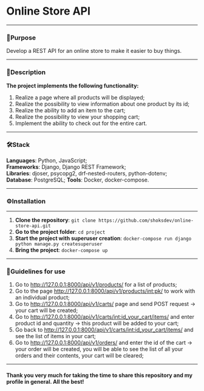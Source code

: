 # Online Store API

---

### 🎯Purpose

Develop a REST API for an online store to make it easier to buy things.

---

### 📝Description

**The project implements the following functionality:**  
1) Realize a page where all products will be displayed;  
2) Realize the possibility to view information about one product by its id;  
3) Realize the ability to add an item to the cart;  
4) Realize the possibility to view your shopping cart;  
5) Implement the ability to check out for the entire cart.

---

### 🛠️Stack

**Languages**: Python, JavaScript;  
**Frameworks**: Django, Django REST Framework;  
**Libraries**: djoser, psycopg2, drf-nested-routers, python-dotenv;  
**Database**: PostgreSQL;
**Tools**: Docker, docker-compose.

---

### ⚙️Installation

---

1) **Clone the repository**: ```git clone https://github.com/shoksdev/online-store-api.git```  
2) **Go to the project folder**: ```cd project```  
3) **Start the project with superuser creation**: ```docker-compose run django python manage.py createsuperuser```  
4) **Bring the project**: ```docker-compose up```  

---

### 📙Guidelines for use

1) Go to http://127.0.0.1:8000/api/v1/products/ for a list of products;
2) Go to the page http://127.0.0.1:8000/api/v1/products/int:pk/ to work with an individual product;  
3) Go to http://127.0.0.1:8000/api/v1/carts/ page and send POST request -> your cart will be created;  
4) Go to http://127.0.0.1:8000/api/v1/carts/int:id_your_cart/items/ and enter product id and quantity -> this product will be added to your cart;  
5) Go back to http://127.0.0.1:8000/api/v1/carts/int:id_your_cart/items/ and see the list of items in your cart;  
6) Go to http://127.0.0.1:8000/api/v1/orders/ and enter the id of the cart -> your order will be created, you will be able to see the list of all your orders and their contents, your cart will be cleared;  

---

#### Thank you very much for taking the time to share this repository and my profile in general. All the best!

